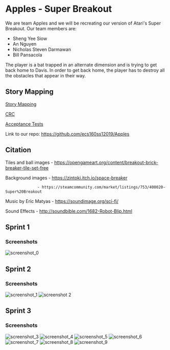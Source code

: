 # Apples - Super Breakout

We are team Apples and we will be recreating our version of Atari's Super Breakout. Our team members are:
- Sheng Yee Siow
- An Nguyen
- Nicholas Steven Darmawan
- Bill Pansacola

The player is a bat trapped in an alternate dimension and is trying to get back home to Davis. In order to get back home, the player has to destroy all the obstacles that appear in their way.

## Story Mapping

[Story Mapping](StoryMapping.md)

[CRC](crc.md)

[Acceptance Tests](AcceptanceTest.md)

Link to our repo: 
https://github.com/ecs160ss12019/Apples

## Citation
Tiles and ball images - https://opengameart.org/content/breakout-brick-breaker-tile-set-free

Background images - https://zintoki.itch.io/space-breaker

                  - https://steamcommunity.com/market/listings/753/400020-Super%20Breakout
                  
Music by Eric Matyas - https://soundimage.org/sci-fi/

Sound Effects - http://soundbible.com/1682-Robot-Blip.html

## Sprint 1
### Screenshots
![screenshot_0](https://raw.githubusercontent.com/ecs160ss12019/Apples/master/sprint1.png)

## Sprint 2
### Screenshots
![screenshot_1](https://raw.githubusercontent.com/ecs160ss12019/Apples/master/game.png)
![screenshot 2](https://raw.githubusercontent.com/ecs160ss12019/Apples/master/main-menu.png)

## Sprint 3
### Screenshots
![screenshot_3](https://raw.githubusercontent.com/ecs160ss12019/Apples/master/sprint3-1.png)
![screenshot_4](https://raw.githubusercontent.com/ecs160ss12019/Apples/master/sprint3-2.png)
![screenshot_5](https://raw.githubusercontent.com/ecs160ss12019/Apples/master/sprint3-3.png)
![screenshot_6](https://raw.githubusercontent.com/ecs160ss12019/Apples/master/sprint3-4.png)
![screenshot_7](https://raw.githubusercontent.com/ecs160ss12019/Apples/master/sprint3-5.png)
![screenshot_8](https://raw.githubusercontent.com/ecs160ss12019/Apples/master/sprint3-6.png)
![screenshot_9](https://raw.githubusercontent.com/ecs160ss12019/Apples/master/sprint3-7.png)

